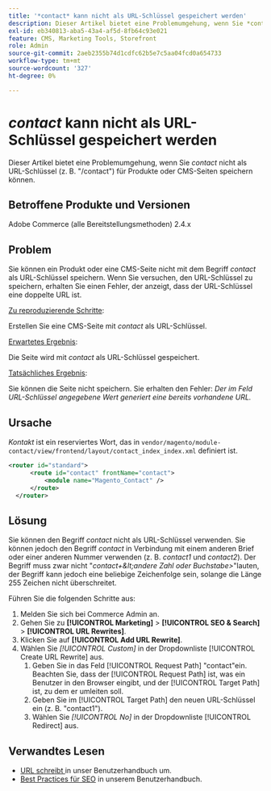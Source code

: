 ```yaml
---
title: '*contact* kann nicht als URL-Schlüssel gespeichert werden'
description: Dieser Artikel bietet eine Problemumgehung, wenn Sie *contact* nicht als URL-Schlüssel (z. B. "/contact") für Produkte oder CMS-Seiten speichern können. Wenn Sie versuchen, den URL-Schlüssel zu speichern, erhalten Sie einen Fehler, der anzeigt, dass der URL-Schlüssel eine doppelte URL ist.
exl-id: eb340813-aba5-43a4-af5d-8fb64c93e021
feature: CMS, Marketing Tools, Storefront
role: Admin
source-git-commit: 2aeb2355b74d1cdfc62b5e7c5aa04fcd0a654733
workflow-type: tm+mt
source-wordcount: '327'
ht-degree: 0%

---
```


# *contact* kann nicht als URL-Schlüssel gespeichert werden

Dieser Artikel bietet eine Problemumgehung, wenn Sie *contact* nicht als URL-Schlüssel (z. B. &quot;/contact&quot;) für Produkte oder CMS-Seiten speichern können.

## Betroffene Produkte und Versionen

Adobe Commerce (alle Bereitstellungsmethoden) 2.4.x

## Problem

Sie können ein Produkt oder eine CMS-Seite nicht mit dem Begriff *contact* als URL-Schlüssel speichern. Wenn Sie versuchen, den URL-Schlüssel zu speichern, erhalten Sie einen Fehler, der anzeigt, dass der URL-Schlüssel eine doppelte URL ist.

<u>Zu reproduzierende Schritte</u>:

Erstellen Sie eine CMS-Seite mit *contact* als URL-Schlüssel.

<u>Erwartetes Ergebnis</u>:

Die Seite wird mit *contact* als URL-Schlüssel gespeichert.

<u>Tatsächliches Ergebnis</u>:

Sie können die Seite nicht speichern. Sie erhalten den Fehler: *Der im Feld URL-Schlüssel angegebene Wert generiert eine bereits vorhandene URL.*

## Ursache

*Kontakt* ist ein reserviertes Wort, das in `vendor/magento/module-contact/view/frontend/layout/contact_index_index.xml` definiert ist.

```xml
<router id="standard">
      <route id="contact" frontName="contact">
          <module name="Magento_Contact" />
      </route>
  </router>
```

## Lösung

Sie können den Begriff *contact* nicht als URL-Schlüssel verwenden. Sie können jedoch den Begriff *contact* in Verbindung mit einem anderen Brief oder einer anderen Nummer verwenden (z. B. *contact1* und *contact2*). Der Begriff muss zwar nicht &quot;*contact+\&lt;andere Zahl oder Buchstabe\>*&quot;lauten, der Begriff kann jedoch eine beliebige Zeichenfolge sein, solange die Länge 255 Zeichen nicht überschreitet.

Führen Sie die folgenden Schritte aus:

1. Melden Sie sich bei Commerce Admin an.
1. Gehen Sie zu **[!UICONTROL Marketing]** > **[!UICONTROL SEO & Search]** > **[!UICONTROL URL Rewrites]**.
1. Klicken Sie auf **[!UICONTROL Add URL Rewrite]**.
1. Wählen Sie *[!UICONTROL Custom]* in der Dropdownliste [!UICONTROL Create URL Rewrite] aus.
   1. Geben Sie in das Feld [!UICONTROL Request Path] &quot;contact&quot;ein. Beachten Sie, dass der [!UICONTROL Request Path] ist, was ein Benutzer in den Browser eingibt, und der [!UICONTROL Target Path] ist, zu dem er umleiten soll.
   1. Geben Sie im [!UICONTROL Target Path] den neuen URL-Schlüssel ein (z. B. &quot;contact1&quot;).
   1. Wählen Sie *[!UICONTROL No]* in der Dropdownliste [!UICONTROL Redirect] aus.

## Verwandtes Lesen

* [URL schreibt ](https://experienceleague.adobe.com/en/docs/commerce-admin/marketing/seo/url-rewrites/url-rewrite) in unser Benutzerhandbuch um.
* [Best Practices für SEO](https://experienceleague.adobe.com/en/docs/commerce-admin/marketing/seo/seo-overview) in unserem Benutzerhandbuch.
